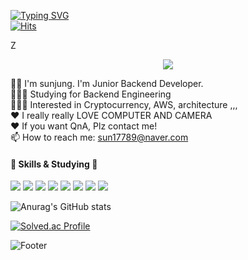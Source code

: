 [![Typing SVG](https://readme-typing-svg.herokuapp.com?font=PT+Serif&size=40&pause=1000&color=F7A6EA&random=false&width=435&lines=🐣+Sunjung-Dev's+GITHUB!+🐣)](https://git.io/typing-svg)
</br>[![Hits](https://hits.seeyoufarm.com/api/count/incr/badge.svg?url=https%3A%2F%2Fgithub.com%2Fgjbae1212%2Fhit-counter&count_bg=%23FFECF8&title_bg=%23F1F0F1&icon=&icon_color=%23F7F7F7&title=hits&edge_flat=false)](https://hits.seeyoufarm.com)

</div>Z

<p align="center">
  <img src="https://user-images.githubusercontent.com/76513889/234179069-1832bf08-6207-47f2-b487-808c79027a0e.gif">
 </p>





👋🏻 I'm sunjung. I'm Junior Backend Developer.
</br>
👩🏼‍💻 Studying for Backend Engineering </br>
👩🏼‍💻 Interested in Cryptocurrency, AWS, architecture ,,, </br>
❤️ I really really LOVE COMPUTER AND CAMERA </br> 
❤️ If you want QnA, Plz contact me! </br>
📫 How to reach me: sun17789@naver.com

#### 🔨 Skills & Studying 🔨
<img src="https://img.shields.io/badge/Python-3776AB?style=flat-square&logo=Python&logoColor=white"/> <img src="https://img.shields.io/badge/Amazon AWS-232F3E?style=flat-square&logo=Amazon AWS&logoColor=white"/> <img src="https://img.shields.io/badge/Postman-FF6C37?style=flat-square&logo=Postman&logoColor=white"/> <img src="https://img.shields.io/badge/Java-007396?style=flat-square&logo=Java&logoColor=white"/> <img src="https://img.shields.io/badge/MySQL-4479A1?style=flat-square&logo=MySQL&logoColor=white"/> <img src="https://img.shields.io/badge/SQLite-003B57?style=flat-square&logo=SQLite&logoColor=white"/> <img src="https://img.shields.io/badge/linux-FCC624?style=flat-square&logo=Linux&logoColor=white"/> <img src="https://img.shields.io/badge/Spring-6DB33F?style=flat-square&logo=Spring&logoColor=white"/>




<!--
**Sunjung-Dev/Sunjung-Dev** is a ✨ _special_ ✨ repository because its `README.md` (this file) appears on your GitHub profile.

Here are some ideas to get you started:

- 🔭 I’m currently working on ...
- 🌱 I’m currently learning ...
- 👯 I’m looking to collaborate on ...
- 🤔 I’m looking for help with ...
- 💬 Ask me about ...
📫 How to reach me: ...
- 😄 Pronouns: ...
- ⚡ Fun fact: ...
-->

![Anurag's GitHub stats](https://github-readme-stats.vercel.app/api?username=Sunjung-Dev&show_icons=true&theme=dracula)

[![Solved.ac Profile](http://mazassumnida.wtf/api/generate_badge?boj=sun17789)](https://solved.ac/sun17789)

![Footer](https://capsule-render.vercel.app/api?type=waving&color=auto&height=200&section=footer)
 </div>

